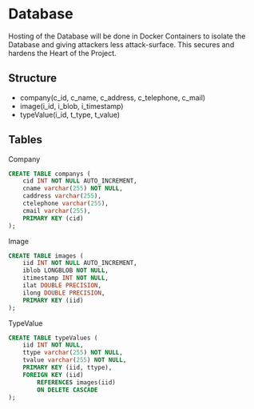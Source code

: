 # Database

Hosting of the Database will be done in Docker Containers to isolate the Database and giving attackers less attack-surface. This secures and hardens the Heart of the Project.

## Structure

- company(c_id, c_name, c_address, c_telephone, c_mail)
- image(i_id, i_blob, i_timestamp)
- typeValue(i_id, t_type, t_value)

## Tables

Company

```sql
CREATE TABLE companys (
    cid INT NOT NULL AUTO_INCREMENT,
    cname varchar(255) NOT NULL,
    caddress varchar(255),
    ctelephone varchar(255),
    cmail varchar(255),
    PRIMARY KEY (cid)
); 
```

Image

```sql
CREATE TABLE images (
    iid INT NOT NULL AUTO_INCREMENT,
    iblob LONGBLOB NOT NULL,
    itimestamp INT NOT NULL,
    ilat DOUBLE PRECISION,
    ilong DOUBLE PRECISION,
    PRIMARY KEY (iid)
); 
```

TypeValue

```sql
CREATE TABLE typeValues (
    iid INT NOT NULL,
    ttype varchar(255) NOT NULL,
    tvalue varchar(255) NOT NULL,
    PRIMARY KEY (iid, ttype),
    FOREIGN KEY (iid)
        REFERENCES images(iid)
        ON DELETE CASCADE
);
```
